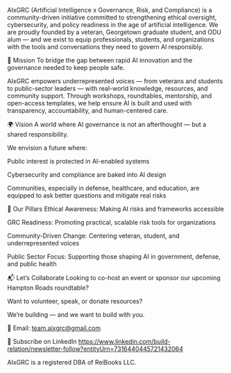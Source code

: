 AIxGRC (Artificial Intelligence x Governance, Risk, and Compliance) is a community-driven initiative committed to strengthening ethical oversight, cybersecurity, and policy readiness in the age of artificial intelligence. We are proudly founded by a veteran, Georgetown graduate student, and ODU alum — and we exist to equip professionals, students, and organizations with the tools and conversations they need to govern AI responsibly.

🎯 Mission
To bridge the gap between rapid AI innovation and the governance needed to keep people safe.

AIxGRC empowers underrepresented voices — from veterans and students to public-sector leaders — with real-world knowledge, resources, and community support. Through workshops, roundtables, mentorship, and open-access templates, we help ensure AI is built and used with transparency, accountability, and human-centered care.

🌍 Vision
A world where AI governance is not an afterthought — but a shared responsibility.

We envision a future where:

Public interest is protected in AI-enabled systems

Cybersecurity and compliance are baked into AI design

Communities, especially in defense, healthcare, and education, are equipped to ask better questions and mitigate real risks

🔑 Our Pillars
Ethical Awareness: Making AI risks and frameworks accessible

GRC Readiness: Promoting practical, scalable risk tools for organizations

Community-Driven Change: Centering veteran, student, and underrepresented voices

Public Sector Focus: Supporting those shaping AI in government, defense, and public health

📬 Let’s Collaborate
Looking to co-host an event or sponsor our upcoming Hampton Roads roundtable?

Want to volunteer, speak, or donate resources?

We’re building — and we want to build with you.

📩 Email: team.aixgrc@gmail.com

🔗 Subscribe on LinkedIn https://www.linkedin.com/build-relation/newsletter-follow?entityUrn=7316440445721432064


AIxGRC is a registered DBA of ReiBooks LLC.
